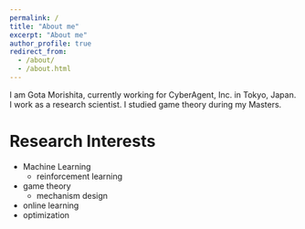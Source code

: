 ```yaml
---
permalink: /
title: "About me"
excerpt: "About me"
author_profile: true
redirect_from: 
  - /about/
  - /about.html
---
```


I am Gota Morishita, currently working for CyberAgent, Inc. in Tokyo, Japan.
I work as a research scientist.
I studied game theory during my Masters.

# Research Interests

* Machine Learning
  * reinforcement learning
* game theory
  * mechanism design
* online learning
* optimization
